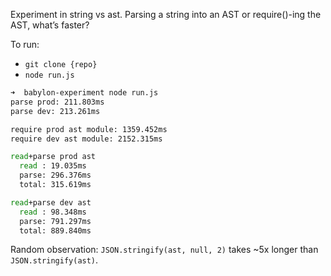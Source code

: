 Experiment in string vs ast. Parsing a string into an AST or require()-ing the
AST, what’s faster?

To run:

* `git clone {repo}`
* `node run.js`

```sh
➜  babylon-experiment node run.js
parse prod: 211.803ms
parse dev: 213.261ms

require prod ast module: 1359.452ms
require dev ast module: 2152.315ms

read+parse prod ast
  read : 19.035ms
  parse: 296.376ms
  total: 315.619ms

read+parse dev ast
  read : 98.348ms
  parse: 791.297ms
  total: 889.840ms

```

Random observation: `JSON.stringify(ast, null, 2)` takes ~5x longer than
`JSON.stringify(ast)`.
